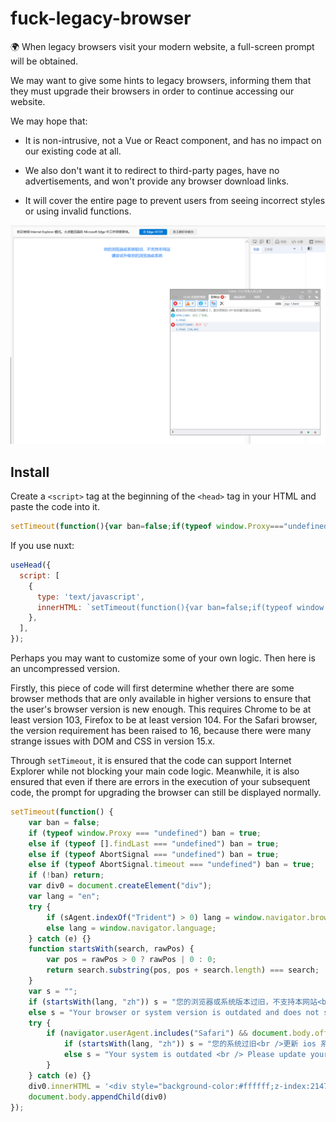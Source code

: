 # fuck-legacy-browser
🌍 When legacy browsers visit your modern website, a full-screen prompt will be obtained.

We may want to give some hints to legacy browsers, informing them that they must upgrade their browsers in order to continue accessing our website.

We may hope that:

- It is non-intrusive, not a Vue or React component, and has no impact on our existing code at all.

- We also don't want it to redirect to third-party pages, have no advertisements, and won't provide any browser download links.

- It will cover the entire page to prevent users from seeing incorrect styles or using invalid functions.

![](./435C65590F3A61B3DE69574D4B6DB405.png)

## Install

Create a `<script>` tag at the beginning of the `<head>` tag in your HTML and paste the code into it.

```js
setTimeout(function(){var ban=false;if(typeof window.Proxy==="undefined")ban=true;else if(typeof[].findLast==="undefined")ban=true;else if(typeof AbortSignal==="undefined")ban=true;else if(typeof AbortSignal.timeout==="undefined")ban=true;if(!ban)return;var div0=document.createElement("div");var lang="en";try{if(sAgent.indexOf("Trident")>0)lang=window.navigator.browserLanguage;else lang=window.navigator.language}catch(e){}function startsWith(search,rawPos){var pos=rawPos>0?rawPos|0:0;return search.substring(pos,pos+search.length)===search}var s="";if(startsWith(lang,"zh"))s="您的浏览器或系统版本过旧，不支持本网站<br />请尝试升级您的浏览器或系统";else s="Your browser or system version is outdated and does not support this website <br /> Please try to upgrade your browser or system";try{if(navigator.userAgent.includes("Safari")&&document.body.offsetWidth<document.body.offsetHeight){if(startsWith(lang,"zh"))s="您的系统过旧<br />更新 ios 系统至最新版本后可继续使用";else s="Your system is outdated <br /> Please update your iOS system to the latest version and continue to use it."}}catch(e){}div0.innerHTML='<div style="background-color:#ffffff;z-index:2147483647;position:fixed;left:0;top:0;width:100%;height:100%;"><div style="width:100%;height:100%;z-index:2147483647;vertical-align:center;text-align:center;color:#3288f5;font-size:14px;line-height:1.6;padding:32px;box-sizing:border-box">'+s+'</div></div>';document.body.appendChild(div0)});
```

If you use nuxt:

```js
useHead({
  script: [
    {
      type: 'text/javascript',
      innerHTML: `setTimeout(function(){var ban=false;if(typeof window.Proxy==="undefined")ban=true;else if(typeof[].findLast==="undefined")ban=true;else if(typeof AbortSignal==="undefined")ban=true;else if(typeof AbortSignal.timeout==="undefined")ban=true;if(!ban)return;var div0=document.createElement("div");var lang="en";try{if(sAgent.indexOf("Trident")>0)lang=window.navigator.browserLanguage;else lang=window.navigator.language}catch(e){}function startsWith(search,rawPos){var pos=rawPos>0?rawPos|0:0;return search.substring(pos,pos+search.length)===search}var s="";if(startsWith(lang,"zh"))s="您的浏览器或系统版本过旧，不支持本网站<br />请尝试升级您的浏览器或系统";else s="Your browser or system version is outdated and does not support this website <br /> Please try to upgrade your browser or system";try{if(navigator.userAgent.includes("Safari")&&document.body.offsetWidth<document.body.offsetHeight){if(startsWith(lang,"zh"))s="您的系统过旧<br />更新 ios 系统至最新版本后可继续使用";else s="Your system is outdated <br /> Please update your iOS system to the latest version and continue to use it."}}catch(e){}div0.innerHTML='<div style="background-color:#ffffff;z-index:2147483647;position:fixed;left:0;top:0;width:100%;height:100%;"><div style="width:100%;height:100%;z-index:2147483647;vertical-align:center;text-align:center;color:#3288f5;font-size:14px;line-height:1.6;padding:32px;box-sizing:border-box">'+s+'</div></div>';document.body.appendChild(div0)});`
    },
  ],
});
```

Perhaps you may want to customize some of your own logic. Then here is an uncompressed version.

Firstly, this piece of code will first determine whether there are some browser methods that are only available in higher versions to ensure that the user's browser version is new enough. This requires Chrome to be at least version 103, Firefox to be at least version 104. For the Safari browser, the version requirement has been raised to 16, because there were many strange issues with DOM and CSS in version 15.x.

Through `setTimeout`, it is ensured that the code can support Internet Explorer while not blocking your main code logic. Meanwhile, it is also ensured that even if there are errors in the execution of your subsequent code, the prompt for upgrading the browser can still be displayed normally. 

```js
setTimeout(function() {
    var ban = false;
    if (typeof window.Proxy === "undefined") ban = true;
    else if (typeof [].findLast === "undefined") ban = true;
    else if (typeof AbortSignal === "undefined") ban = true;
    else if (typeof AbortSignal.timeout === "undefined") ban = true;
    if (!ban) return;
    var div0 = document.createElement("div");
    var lang = "en";
    try {
        if (sAgent.indexOf("Trident") > 0) lang = window.navigator.browserLanguage;
        else lang = window.navigator.language;
    } catch (e) {}
    function startsWith(search, rawPos) {
        var pos = rawPos > 0 ? rawPos | 0 : 0;
        return search.substring(pos, pos + search.length) === search;
    }
    var s = "";
    if (startsWith(lang, "zh")) s = "您的浏览器或系统版本过旧，不支持本网站<br />请尝试升级您的浏览器或系统";
    else s = "Your browser or system version is outdated and does not support this website <br /> Please try to upgrade your browser or system";
    try {
        if (navigator.userAgent.includes("Safari") && document.body.offsetWidth < document.body.offsetHeight) {
            if (startsWith(lang, "zh")) s = "您的系统过旧<br />更新 ios 系统至最新版本后可继续使用";
            else s = "Your system is outdated <br /> Please update your iOS system to the latest version and continue to use it.";
        }
    } catch (e) {}
    div0.innerHTML = '<div style="background-color:#ffffff;z-index:2147483647;position:fixed;left:0;top:0;width:100%;height:100%;"><div style="width:100%;height:100%;z-index:2147483647;vertical-align:center;text-align:center;color:#3288f5;font-size:14px;line-height:1.6;padding:32px;box-sizing:border-box">' + s + '</div></div>';
    document.body.appendChild(div0)
});
```
